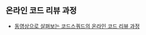 ## 온라인 코드 리뷰 과정

* [동영상으로 살펴보는 코드스쿼드의 온라인 코드 리뷰 과정](https://sites.google.com/d/17N3BB2TIU9e8EuhtTCYwvI7diJfgOZ1j/p/1jsXTd3wYdKKhrmpUnHAK4frs2twTurVK/edit-_fok)
